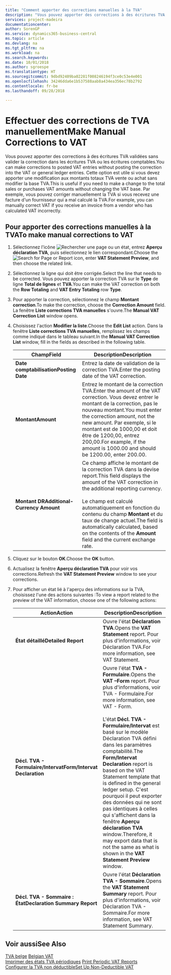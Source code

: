 ```yaml
---
title: "Comment apporter des corrections manuelles à la TVA"
description: "Vous pouvez apporter des corrections à des écritures TVA validées sans valider la correction dans les écritures TVA ou les écritures comptables. Cette option est utile si vous devez apporter une modification aux montants totaux TVA vente ou achat sans modifier la base TVA. Par exemple, vous pouvez corriger manuellement la TVA si vous recevez une facture d'un fournisseur qui a mal calculé la TVA."
services: project-madeira
documentationcenter: 
author: SorenGP
ms.service: dynamics365-business-central
ms.topic: article
ms.devlang: na
ms.tgt_pltfrm: na
ms.workload: na
ms.search.keywords: 
ms.date: 10/01/2018
ms.author: sgroespe
ms.translationtype: HT
ms.sourcegitcommit: 9dbd92409ba02281f008246194f3ce0c53e4e001
ms.openlocfilehash: 34246dda6e1b537588aab8a434ea356ec78b2792
ms.contentlocale: fr-be
ms.lasthandoff: 09/28/2018

---
```

# <a name="make-manual-corrections-to-vat"></a><span data-ttu-id="81ccb-105">Effectuer des corrections de TVA manuellement</span><span class="sxs-lookup"><span data-stu-id="81ccb-105">Make Manual Corrections to VAT</span></span>
<span data-ttu-id="81ccb-106">Vous pouvez apporter des corrections à des écritures TVA validées sans valider la correction dans les écritures TVA ou les écritures comptables.</span><span class="sxs-lookup"><span data-stu-id="81ccb-106">You can make corrections to posted VAT entries without posting the correction into the VAT or general ledger entries.</span></span> <span data-ttu-id="81ccb-107">Cette option est utile si vous devez apporter une modification aux montants totaux TVA vente ou achat sans modifier la base TVA.</span><span class="sxs-lookup"><span data-stu-id="81ccb-107">This is useful if you need to make a change to the total sales or purchases VAT amounts without changing the VAT base.</span></span> <span data-ttu-id="81ccb-108">Par exemple, vous pouvez corriger manuellement la TVA si vous recevez une facture d'un fournisseur qui a mal calculé la TVA.</span><span class="sxs-lookup"><span data-stu-id="81ccb-108">For example, you can manually correct VAT if you receive an invoice from a vendor who has calculated VAT incorrectly.</span></span>  

## <a name="to-make-manual-corrections-to-vat"></a><span data-ttu-id="81ccb-109">Pour apporter des corrections manuelles à la TVA</span><span class="sxs-lookup"><span data-stu-id="81ccb-109">To make manual corrections to VAT</span></span>  

1.  <span data-ttu-id="81ccb-110">Sélectionnez l'icône ![Rechercher une page ou un état](../../media/ui-search/search_small.png "icône Rechercher une page ou un état"), entrez **Aperçu déclaration TVA**, puis sélectionnez le lien correspondant.</span><span class="sxs-lookup"><span data-stu-id="81ccb-110">Choose the ![Search for Page or Report](../../media/ui-search/search_small.png "Search for Page or Report icon") icon, enter **VAT Statement Preview**, and then choose the related link.</span></span>  
2.  <span data-ttu-id="81ccb-111">Sélectionnez la ligne qui doit être corrigée.</span><span class="sxs-lookup"><span data-stu-id="81ccb-111">Select the line that needs to be corrected.</span></span> <span data-ttu-id="81ccb-112">Vous pouvez apporter la correction TVA sur le **Type** de ligne **Total de lignes** et **TVA**.</span><span class="sxs-lookup"><span data-stu-id="81ccb-112">You can make the VAT correction on both the **Row Totaling** and **VAT Entry Totaling** row **Type**.</span></span>  
3.  <span data-ttu-id="81ccb-113">Pour apporter la correction, sélectionnez le champ **Montant correction**.</span><span class="sxs-lookup"><span data-stu-id="81ccb-113">To make the correction, choose the **Correction Amount** field.</span></span> <span data-ttu-id="81ccb-114">La fenêtre **Liste corrections TVA manuelles** s'ouvre.</span><span class="sxs-lookup"><span data-stu-id="81ccb-114">The **Manual VAT Correction List** window opens.</span></span>  
4.  <span data-ttu-id="81ccb-115">Choisissez l'action **Modifier la liste**.</span><span class="sxs-lookup"><span data-stu-id="81ccb-115">Choose the **Edit List** action.</span></span> <span data-ttu-id="81ccb-116">Dans la fenêtre **Liste corrections TVA manuelles**, remplissez les champs comme indiqué dans le tableau suivant.</span><span class="sxs-lookup"><span data-stu-id="81ccb-116">In the **Manual VAT Correction List** window, fill in the fields as described in the following table.</span></span>  

    |<span data-ttu-id="81ccb-117">Champ</span><span class="sxs-lookup"><span data-stu-id="81ccb-117">Field</span></span>|<span data-ttu-id="81ccb-118">Description</span><span class="sxs-lookup"><span data-stu-id="81ccb-118">Description</span></span>|  
    |---------------------------------|---------------------------------------|  
    |<span data-ttu-id="81ccb-119">**Date comptabilisation**</span><span class="sxs-lookup"><span data-stu-id="81ccb-119">**Posting Date**</span></span>|<span data-ttu-id="81ccb-120">Entrez la date de validation de la correction TVA.</span><span class="sxs-lookup"><span data-stu-id="81ccb-120">Enter the posting date of the VAT correction.</span></span>|  
    |<span data-ttu-id="81ccb-121">**Montant**</span><span class="sxs-lookup"><span data-stu-id="81ccb-121">**Amount**</span></span>|<span data-ttu-id="81ccb-122">Entrez le montant de la correction TVA.</span><span class="sxs-lookup"><span data-stu-id="81ccb-122">Enter the amount of the VAT correction.</span></span> <span data-ttu-id="81ccb-123">Vous devez entrer le montant de la correction, pas le nouveau montant.</span><span class="sxs-lookup"><span data-stu-id="81ccb-123">You must enter the correction amount, not the new amount.</span></span> <span data-ttu-id="81ccb-124">Par exemple, si le montant est de 1000,00 et doit être de 1200,00, entrez 200,00.</span><span class="sxs-lookup"><span data-stu-id="81ccb-124">For example, if the amount is 1000.00 and should be 1200.00, enter 200.00.</span></span>|  
    |<span data-ttu-id="81ccb-125">**Montant DR**</span><span class="sxs-lookup"><span data-stu-id="81ccb-125">**Additional-Currency Amount**</span></span>|<span data-ttu-id="81ccb-126">Ce champ affiche le montant de la correction TVA dans la devise report.</span><span class="sxs-lookup"><span data-stu-id="81ccb-126">This field displays the amount of the VAT correction in the additional reporting currency.</span></span><br /><br /> <span data-ttu-id="81ccb-127">Le champ est calculé automatiquement en fonction du contenu du champ **Montant** et du taux de change actuel.</span><span class="sxs-lookup"><span data-stu-id="81ccb-127">The field is automatically calculated, based on the contents of the **Amount** field and the current exchange rate.</span></span>|  

5.  <span data-ttu-id="81ccb-128">Cliquez sur le bouton **OK**.</span><span class="sxs-lookup"><span data-stu-id="81ccb-128">Choose the **OK** button.</span></span>  
6.  <span data-ttu-id="81ccb-129">Actualisez la fenêtre **Aperçu déclaration TVA** pour voir vos corrections.</span><span class="sxs-lookup"><span data-stu-id="81ccb-129">Refresh the **VAT Statement Preview** window to see your corrections.</span></span>  
7.  <span data-ttu-id="81ccb-130">Pour afficher un état lié à l'aperçu des informations sur la TVA, choisissez l'une des actions suivantes :</span><span class="sxs-lookup"><span data-stu-id="81ccb-130">To view a report related to the preview of the VAT information, choose one of the following actions:</span></span>  

    |<span data-ttu-id="81ccb-131">Action</span><span class="sxs-lookup"><span data-stu-id="81ccb-131">Action</span></span>|<span data-ttu-id="81ccb-132">Description</span><span class="sxs-lookup"><span data-stu-id="81ccb-132">Description</span></span>|  
    |------------|---------------------------------------|  
    |<span data-ttu-id="81ccb-133">**État détaillé**</span><span class="sxs-lookup"><span data-stu-id="81ccb-133">**Detailed Report**</span></span>|<span data-ttu-id="81ccb-134">Ouvre l'état **Déclaration TVA**.</span><span class="sxs-lookup"><span data-stu-id="81ccb-134">Opens the **VAT Statement** report.</span></span> <span data-ttu-id="81ccb-135">Pour plus d'informations, voir Déclaration TVA.</span><span class="sxs-lookup"><span data-stu-id="81ccb-135">For more information, see VAT Statement.</span></span>|  
    |<span data-ttu-id="81ccb-136">**Décl. TVA - Formulaire/Intervat**</span><span class="sxs-lookup"><span data-stu-id="81ccb-136">**Form/Intervat Declaration**</span></span>|<span data-ttu-id="81ccb-137">Ouvre l'état **TVA - Formulaire**.</span><span class="sxs-lookup"><span data-stu-id="81ccb-137">Opens the **VAT –Form** report.</span></span> <span data-ttu-id="81ccb-138">Pour plus d'informations, voir TVA - Formulaire.</span><span class="sxs-lookup"><span data-stu-id="81ccb-138">For more information, see VAT - Form.</span></span><br /><br /> <span data-ttu-id="81ccb-139">L'état **Décl. TVA - Formulaire/Intervat** est basé sur le modèle Déclaration TVA défini dans les paramètres comptabilité.</span><span class="sxs-lookup"><span data-stu-id="81ccb-139">The **Form/Intervat Declaration** report is based on the VAT Statement template that is defined in the general ledger setup.</span></span> <span data-ttu-id="81ccb-140">C'est pourquoi il peut exporter des données qui ne sont pas identiques à celles qui s'affichent dans la fenêtre **Aperçu déclaration TVA** window.</span><span class="sxs-lookup"><span data-stu-id="81ccb-140">Therefore, it may export data that is not the same as what is shown in the **VAT Statement Preview** window.</span></span>|  
    |<span data-ttu-id="81ccb-141">**Décl. TVA - Sommaire : État**</span><span class="sxs-lookup"><span data-stu-id="81ccb-141">**Declaration Summary Report**</span></span>|<span data-ttu-id="81ccb-142">Ouvre l'état **Déclaration TVA - Sommaire**.</span><span class="sxs-lookup"><span data-stu-id="81ccb-142">Opens the **VAT Statement Summary** report.</span></span> <span data-ttu-id="81ccb-143">Pour plus d'informations, voir Déclaration TVA - Sommaire.</span><span class="sxs-lookup"><span data-stu-id="81ccb-143">For more information, see VAT Statement Summary.</span></span>|  

## <a name="see-also"></a><span data-ttu-id="81ccb-144">Voir aussi</span><span class="sxs-lookup"><span data-stu-id="81ccb-144">See Also</span></span>  
 <span data-ttu-id="81ccb-145">[TVA belge](belgian-vat.md) </span><span class="sxs-lookup"><span data-stu-id="81ccb-145">[Belgian VAT](belgian-vat.md) </span></span>  
 <span data-ttu-id="81ccb-146">[Imprimer des états TVA périodiques](how-to-print-periodic-vat-reports.md) </span><span class="sxs-lookup"><span data-stu-id="81ccb-146">[Print Periodic VAT Reports](how-to-print-periodic-vat-reports.md) </span></span>  
 [<span data-ttu-id="81ccb-147">Configurer la TVA non déductible</span><span class="sxs-lookup"><span data-stu-id="81ccb-147">Set Up Non-Deductible VAT</span></span>](how-to-set-up-non-deductible-vat.md)

